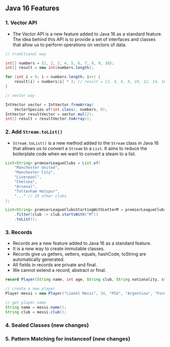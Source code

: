 ## Java 16 Features

### 1. Vector API

- The Vector API is a new feature added to Java 16 as a standard feature. The idea behind this API is to provide a set of interfaces and classes that allow us to perform operations on vectors of data. 

````java	
// traditional way

int[] numbers = {1, 2, 3, 4, 5, 6, 7, 8, 9, 10};
int[] result = new int[numbers.length];

for (int i = 0; i < numbers.length; i++) {
    result[i] = numbers[i] * 2; // result = {2, 4, 6, 8, 10, 12, 14, 16, 18, 20}
}

// vector way

IntVector vector = IntVector.fromArray(
    VectorSpecies.of(int.class), numbers, 0);
IntVector resultVector = vector.mul(2);
int[] result = resultVector.toArray();
````

### 2. Add `Stream.toList()`

- `Stream.toList()` is a new method added to the `Stream` class in Java 16 that allows us to convert a `Stream` to a `List`. It aims to reduce the boilerplate code when we want to convert a steam to a list.

````java	
List<String> premierLeagueClubs = List.of(
    "Manchester United",
    "Manchester City",
    "Liverpool",
    "Chelsea",
    "Arsenal",
    "Tottenham Hotspur",
    "..." // 19 other clubs
);

List<String> premierLeagueClubsStartingWithLetterM = premierLeagueClubs.stream()
    .filter(club -> club.startsWith("M"))
    .toList();
````

### 3. Records

- Records are a new feature added to Java 16 as a standard feature.
- It is a new way to create immutable classes.
- Records give us getters, setters, equals, hashCode, toString are automatically generated.
- All fields in records are private and final.
- We cannot extend a record, abstract or final.

````java	
record Player(String name, int age, String club, String nationality, string position, String[] titles) {}

// create a new player
Player messi = new Player("Lionel Messi", 34, "PSG", "Argentina", "Forward", "🏆🏆🏆");

// get player name
String name = messi.name();
String club = messi.club();
````	

### 4. Sealed Classes (new changes)

### 5. Pattern Matching for instanceof (new changes)

